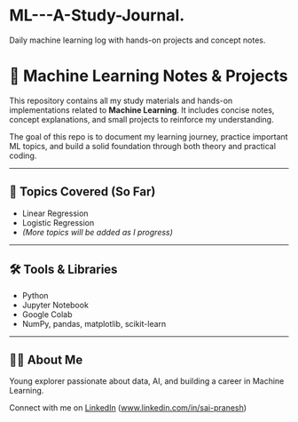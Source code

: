 # ML---A-Study-Journal.
Daily machine learning log with hands-on projects and concept notes.


# 🧠 Machine Learning Notes & Projects

This repository contains all my study materials and hands-on implementations related to **Machine Learning**. It includes concise notes, concept explanations, and small projects to reinforce my understanding.

The goal of this repo is to document my learning journey, practice important ML topics, and build a solid foundation through both theory and practical coding.

---

## 📌 Topics Covered (So Far)

- Linear Regression
- Logistic Regression
- *(More topics will be added as I progress)*

---

## 🛠️ Tools & Libraries

- Python
- Jupyter Notebook
- Google Colab
- NumPy, pandas, matplotlib, scikit-learn

---

## 🙋‍♂️ About Me

Young explorer passionate about data, AI, and building a career in Machine Learning.

Connect with me on [LinkedIn](https://www.linkedin.com/) (www.linkedin.com/in/sai-pranesh)

